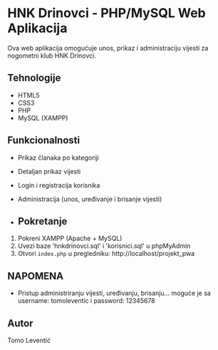 # HNK Drinovci - PHP/MySQL Web Aplikacija

Ova web aplikacija omogućuje unos, prikaz i administraciju vijesti za nogometni klub HNK Drinovci.

## Tehnologije
- HTML5
- CSS3
- PHP
- MySQL (XAMPP)

## Funkcionalnosti
- Prikaz članaka po kategoriji
- Detaljan prikaz vijesti
- Login i registracija korisnika
- Administracija (unos, uređivanje i brisanje vijesti)

- ## Pokretanje
1. Pokreni XAMPP (Apache + MySQL)
2. Uvezi baze 'hnkdrinovci.sql' i 'korisnici.sql' u phpMyAdmin
3. Otvori `index.php` u pregledniku: http://localhost/projekt_pwa

## NAPOMENA
- Pristup administriranju vijesti, uređivanju, brisanju... moguće je sa username: tomoleventic i password: 12345678

## Autor
Tomo Leventić
